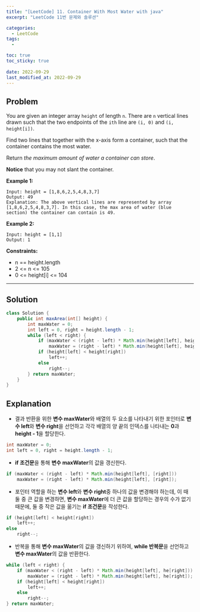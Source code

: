 ```yaml
---
title: "[LeetCode] 11. Container With Most Water with java"
excerpt: "LeetCode 11번 문제와 솔루션"

categories:
  - LeetCode
tags:
  - 

toc: true
toc_sticky: true
 
date: 2022-09-29
last_modified_at: 2022-09-29
---
```

## **Problem**
You are given an integer array `height` of length `n`. There are `n` vertical lines drawn such that the two endpoints of the `ith` line are `(i, 0)` and `(i, height[i])`.

Find two lines that together with the x-axis form a container, such that the container contains the most water.

Return *the maximum amount of water a container can store*.

**Notice** that you may not slant the container.


**Example 1:**
```
Input: height = [1,8,6,2,5,4,8,3,7]
Output: 49
Explanation: The above vertical lines are represented by array [1,8,6,2,5,4,8,3,7]. In this case, the max area of water (blue section) the container can contain is 49.
```
**Example 2:**
```
Input: height = [1,1]
Output: 1
```

**Constraints:**
- n == height.length
- 2 <= n <= 105
- 0 <= height[i] <= 104

---
## **Solution**
```java
class Solution {
    public int maxArea(int[] height) {
        int maxWater = 0;
        int left = 0, right = height.length - 1;
        while (left < right) {
            if (maxWater < (right - left) * Math.min(height[left], height[right]))
                maxWater = (right - left) * Math.min(height[left], height[right]);
            if (height[left] < height[right])
                left++;
            else
                right--;
        } return maxWater;
    }
}
```
## **Explanation**
- 결과 반환을 위한 **변수 maxWater**와 배열의 두 요소를 나타내기 위한 포인터로 **변수 left**와 **변수 right**을 선언하고 각각 배열의 양 끝의 인덱스를 나타내는 **0**과 **height - 1**을 할당한다.
```java
int maxWater = 0;
int left = 0, right = height.length - 1;
```
- **if 조건문**을 통해 **변수 maxWater**의 값을 갱신한다.
```java
if (maxWater < (right - left) * Math.min(height[left], [right]))
    maxWater = (right - left) * Math.min(height[left], [right]);
```
- 포인터 역할을 하는 **변수 left**와 **변수 right**중 하나의 값을 변경해야 하는데, 이 때 둘 중 큰 값을 변경하면, **변수 maxWater**에 더 큰 값을 할당하는 경우의 수가 없기 때문에, 둘 중 작은 값을 옮기는 **if 조건문**을 작성한다.
```java
if (height[left] < height[right])
    left++;
else
    right--;
```
- 반복을 통해 **변수 maxWater**의 값을 갱신하기 위하여, **while 반복문**을 선언하고 **변수 maxWater**의 값을 반환한다.
```java
while (left < right) {
    if (maxWater < (right - left) * Math.min(height[left], he[right]))
        maxWater = (right - left) * Math.min(height[left], he[right]);
    if (height[left] < height[right])
        left++;
    else
        right--;
} return maxWater;
```